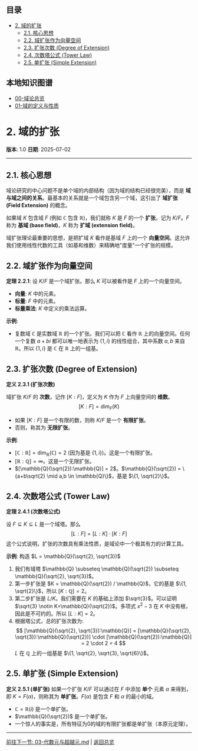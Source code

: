 <!-- 本地目录区块 -->
## 目录

- [2. 域的扩张](#2-域的扩张)
  - [2.1. 核心思想](#21-核心思想)
  - [2.2. 域扩张作为向量空间](#22-域扩张作为向量空间)
  - [2.3. 扩张次数 (Degree of Extension)](#23-扩张次数-degree-of-extension)
  - [2.4. 次数塔公式 (Tower Law)](#24-次数塔公式-tower-law)
  - [2.5. 单扩张 (Simple Extension)](#25-单扩张-simple-extension)

<!-- 本地知识图谱区块 -->
## 本地知识图谱

- [00-域论总览](./00-域论总览.md)
- [01-域的定义与性质](./01-域的定义与性质.md)

# 2. 域的扩张

**版本**: 1.0
**日期**: 2025-07-02

---

## 2.1. 核心思想

域论研究的中心问题不是单个域的内部结构（因为域的结构已经很完美），而是 **域与域之间的关系**。最基本的关系就是一个域包含另一个域，这引出了 **域扩张 (Field Extension)** 的概念。

如果域 $K$ 包含域 $F$ (例如 $\mathbb{C}$ 包含 $\mathbb{R}$)，我们就称 $K$ 是 $F$ 的一个 **扩张**，记为 $K/F$。$F$ 称为 **基域 (base field)**，$K$ 称为 **扩域 (extension field)**。

域扩张理论最重要的思想，是把扩域 $K$ 看作是基域 $F$ 上的一个 **向量空间**。这允许我们使用线性代数的工具（如基和维数）来精确地"度量"一个扩张的规模。

## 2.2. 域扩张作为向量空间

**定理 2.2.1**:
设 $K/F$ 是一个域扩张。那么 $K$ 可以被看作是 $F$ 上的一个向量空间。

- **向量**: $K$ 中的元素。
- **标量**: $F$ 中的元素。
- **标量乘法**: $K$ 中定义的乘法运算。

**示例**:

- 复数域 $\mathbb{C}$ 是实数域 $\mathbb{R}$ 的一个扩张。我们可以把 $\mathbb{C}$ 看作 $\mathbb{R}$ 上的向量空间。任何一个复数 $a+bi$ 都可以唯一地表示为 $\{1, i\}$ 的线性组合，其中系数 $a,b$ 来自 $\mathbb{R}$。所以 $\{1, i\}$ 是 $\mathbb{C}$ 在 $\mathbb{R}$ 上的一组基。

## 2.3. 扩张次数 (Degree of Extension)

**定义 2.3.1 (扩张次数)**

域扩张 $K/F$ 的 **次数**，记作 $[K:F]$，定义为 $K$ 作为 $F$ 上向量空间的 **维数**。
$$
[K:F] = \dim_F(K)
$$

- 如果 $[K:F]$ 是一个有限的数，则称 $K/F$ 是一个 **有限扩张**。
- 否则，称其为 **无限扩张**。

**示例**:

- $[\mathbb{C}:\mathbb{R}] = \dim_\mathbb{R}(\mathbb{C}) = 2$ (因为基是 $\{1, i\}$)。这是一个有限扩张。
- $[\mathbb{R}:\mathbb{Q}] = \infty$。这是一个无限扩张。
- $[\mathbb{Q}(\sqrt{2}):\mathbb{Q}] = 2$。$\mathbb{Q}(\sqrt{2}) = \{a+b\sqrt{2} \mid a,b \in \mathbb{Q}\}$，基是 $\{1, \sqrt{2}\}$。

## 2.4. 次数塔公式 (Tower Law)

**定理 2.4.1 (次数塔公式)**

设 $F \subseteq K \subseteq L$ 是一个域塔。那么
$$
[L:F] = [L:K] \cdot [K:F]
$$
这个公式说明，扩张的次数具有乘法性质，是域论中一个极其有力的计算工具。

**示例**: 构造 $L = \mathbb{Q}(\sqrt{2}, \sqrt{3})$

1. 我们有域塔 $\mathbb{Q} \subseteq \mathbb{Q}(\sqrt{2}) \subseteq \mathbb{Q}(\sqrt{2}, \sqrt{3})$。
2. 第一步扩张是 $K = \mathbb{Q}(\sqrt{2}) / \mathbb{Q}$，它的基是 $\{1, \sqrt{2}\}$，所以 $[K:\mathbb{Q}]=2$。
3. 第二步扩张是 $L/K$。我们需要在 $K$ 的基础上添加 $\sqrt{3}$。可以证明 $\sqrt{3} \notin K=\mathbb{Q}(\sqrt{2})$。多项式 $x^2-3$ 在 $K$ 中没有根，因此是不可约的。所以 $[L:K]=2$。
4. 根据塔公式，总的扩张次数为:
    $$
    [\mathbb{Q}(\sqrt{2}, \sqrt{3}):\mathbb{Q}] = [\mathbb{Q}(\sqrt{2}, \sqrt{3}):\mathbb{Q}(\sqrt{2})] \cdot [\mathbb{Q}(\sqrt{2}):\mathbb{Q}] = 2 \cdot 2 = 4
    $$
    $L$ 在 $\mathbb{Q}$ 上的一组基是 $\{1, \sqrt{2}, \sqrt{3}, \sqrt{6}\}$。

## 2.5. 单扩张 (Simple Extension)

**定义 2.5.1 (单扩张)**
如果一个扩张 $K/F$ 可以通过在 $F$ 中添加 **单个** 元素 $\alpha$ 来得到，即 $K = F(\alpha)$，则称其为 **单扩张**。$F(\alpha)$ 是包含 $F$ 和 $\alpha$ 的最小的域。

- $\mathbb{C} = \mathbb{R}(i)$ 是一个单扩张。
- $\mathbb{Q}(\sqrt{2})$ 是一个单扩张。
- 一个惊人的事实是，所有特征为0的域的有限扩张都是单扩张（本原元定理）。

---
[前往下一节: 03-代数元与超越元.md](./03-代数元与超越元.md) | [返回总览](./00-域论总览.md)
